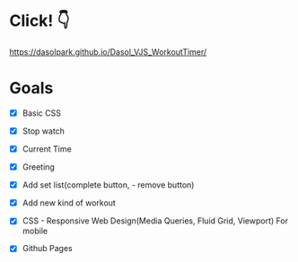 # Click! 👇
https://dasolpark.github.io/Dasol_VJS_WorkoutTimer/

# Goals

- [X] Basic CSS

- [X] Stop watch

- [X] Current Time

- [X] Greeting

- [X] Add set list(complete button, - remove button)

- [X] Add new kind of workout

- [X] CSS - Responsive Web Design(Media Queries, Fluid Grid, Viewport) For mobile

- [X] Github Pages
